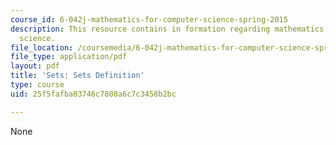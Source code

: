 ```yaml
---
course_id: 6-042j-mathematics-for-computer-science-spring-2015
description: This resource contains in formation regarding mathematics for computer
  science.
file_location: /coursemedia/6-042j-mathematics-for-computer-science-spring-2015/25f5fafba03746c7808a6c7c3458b2bc_MIT6_042JS16_SetsDefinit.pdf
file_type: application/pdf
layout: pdf
title: 'Sets: Sets Definition'
type: course
uid: 25f5fafba03746c7808a6c7c3458b2bc

---
```

None